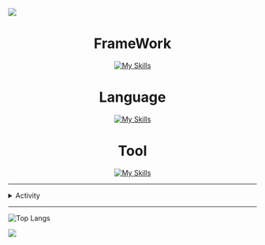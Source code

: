 <img src="https://capsule-render.vercel.app/api?type=waving&color=3572EF&height=125&section=header" />

<div align="center">

# FrameWork
[![My Skills](https://skillicons.dev/icons?i=react,nodejs,flutter,flask,spring,nestjs)](https://skillicons.dev)

# Language
[![My Skills](https://skillicons.dev/icons?i=ts,js,dart,python,java)](https://skillicons.dev)

# Tool
[![My Skills](https://skillicons.dev/icons?i=idea,vscode,github,figma,discord)](https://skillicons.dev)

</div>

---

<details>
<summary>Activity</summary>
<div markdown="1">

- [사이드 프로젝트] [**MrimToday**](https://github.com/3x-haust/Nods.js_SchoolMealAuto) - 기획 및 개발 <sub>(2024.05.21 ~ 2024.05.26)</sub>
- [앱잼 26회] [**QuestLink**](https://github.com/3x-haust/Node.js_AppJamQuestLink) 생활파트 최우수상 - 기획 참여 및 BE 개발 <sub>(2024.06.22 ~ 2024.06.23)</sub>
- [사이드 프로젝트] [**EzyLang**](https://github.com/3x-haust/Java_EzyLang) - 기획 및 개발 <sub>(2024.07.20 ~ 2024.09.1)</sub>
- [2024 SK하이닉스 하인슈타인 올림피아드 대회] [**JoinUS**](https://github.com/3x-haust/JoinUS) 발표상 - BE 개발 <sub>(2024.08.05 ~ 2024.09.07)</sub>
- [사이드 프로젝트] [**Blog**](https://github.com/3x-haust/3xhaust_blog) - 기획 및 FE, BE 개발 <sub>(2024.09.02 ~ )</sub>
- [사이드 프로젝트] [**AvnoiFramework**](https://github.com/3x-haust/Java_AvnoiFramework) - <sub>기획 및 개발 (2024.09.8 ~ )</sub>
- [2024 미림 해커톤] [**Dash**](https://github.com/3x-haust/2024_MITHON_Dash) 최우수상 - 기획 및 FE, BE 개발 및 UI/UX 디자인 <sub>(2024.10.18 ~ 2024.10.19)</sub>
- [2024 SW 동행 데모데이] [**GreenOne**](https://github.com/3x-haust/GreenOne) 장려상 - FE 및 BE 개발 <sub>(2024.10.21 ~ 2024.10.25)</sub>
- [2024 태국 국제교류(국제화지원사업)] [**국립중앙박물관 소개**](https://github.com/3x-haust/React_thai) - FE 개발 및 디자인 <sub>(2024.10.26 ~ 2024.10.27)</sub>
- [메이커 페어 서울 2024] [**MagicMirror**](https://github.com/3x-haust/2024MakerFaire_MagicMirror) - 기획 및 FE, BE 개발 <sub>(2024.07.17 ~ 2024.10.13)</sub>
- [2024 SW 동행 해커톤] [**Whatpl**](https://github.com/3x-haust/Whatpl) 후원기업상 - 기획 및 FE, BE 개발 <sub>(2024.11.23 ~ 2024.11.24)</sub>

</div>
</details>

---

![Top Langs](https://github-readme-stats.vercel.app/api/top-langs/?username=3x-haust&layout=compact)

<img src="https://capsule-render.vercel.app/api?type=waving&color=3572EF&height=125&section=footer" />

